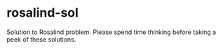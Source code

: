 # rosalind-sol
Solution to Rosalind problem. Please spend time thinking before taking a peek of these solutions.
